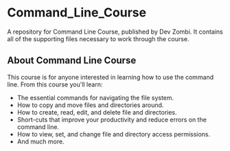 # Command_Line_Course

A repository for Command Line Course, published by Dev Zombi. It contains all of the supporting files necessary to work through the course.

## About Command Line Course

This course is for anyone interested in learning how to use the command line. From this course you'll learn:
* The essential commands for navigating the file system.
* How to copy and move files and directories around.
* How to create, read, edit, and delete file and directories.
* Short-cuts that improve your productivity and reduce errors on the command line.
* How to view, set, and change file and directory access permissions.
* And much more.
